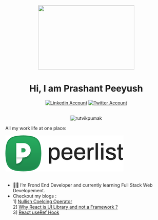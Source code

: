 <div align="center">
<img src="https://res.cloudinary.com/doohtm4bs/image/upload/v1661883395/undraw_Firmware_re_fgdy_ubwzab.png" width="300" height="200"/>
<br>

# Hi, I am Prashant Peeyush
  </div>
  <div align=center>
  <a href="https://www.linkedin.com/in/prashant-peeyush-9369bb19a/"><img src="https://cdn.worldvectorlogo.com/logos/linkedin-icon-2.svg" title="Linkedin" alt="Linkedin Account" width="30"/></a>
  <a href="https://twitter.com/PrashantPeeyush"><img src="https://cdn.worldvectorlogo.com/logos/twitter-6.svg" title="Twitter" alt="Twitter Account" width="40"/></a>
  <br><br>
 <p><img src="https://komarev.com/ghpvc/?username=rutvikpumak" alt="rutvikpumak" /></p>
</div>
  <p>All my work life at one place:<p>
  <a href="https://peerlist.io/rutvikumak"><img src="https://github.com/Siddhant-K-code/Siddhant-K-code/raw/master/PL%20Logo%20-%20Primary.svg"></a>
  <br>
 <br>
  
  
* 👨‍💻 I’m Frond End Developer and currently learning Full Stack Web Developement.
* Checkout my blogs :<br>
  1] <a href="https://rutvikumak.hashnode.dev/nullish-coalescing-operator" target="_blank"> Nullish Coelcing Operator </a> <br>
  2] <a href="https://dev.to/rutvikumak/why-react-is-ui-library-and-not-a-framework--4cal" target="_blank"> Why React is UI Library and not a Framework ? </a><br>
  3] <a href="https://dev.to/rutvikumak/react-useref-hook-2hc4" target="_blank"> React useRef Hook </a>
  
<br>
